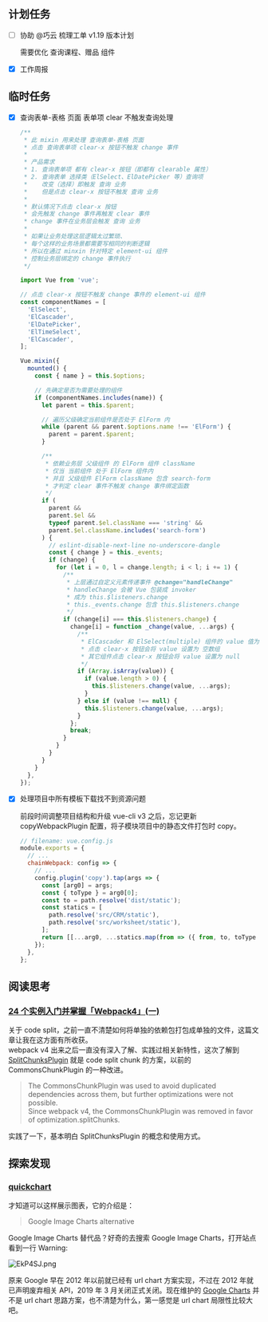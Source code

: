 ## 计划任务

- [ ] 协助 @巧云 梳理工单 v1.19 版本计划

  需要优化 查询课程、赠品 组件

- [x] 工作周报

## 临时任务

- [x] 查询表单-表格 页面 表单项 clear 不触发查询处理

  ```js
  /**
   * 此 mixin 用来处理 查询表单-表格 页面
   * 点击 查询表单项 clear-x 按钮不触发 change 事件
   *
   * 产品需求
   * 1. 查询表单项 都有 clear-x 按钮（即都有 clearable 属性）
   * 2. 查询表单 选择类（ElSelect、ElDatePicker 等）查询项
   *    改变（选择）即触发 查询 业务
   *    但是点击 clear-x 按钮不触发 查询 业务
   *
   * 默认情况下点击 clear-x 按钮
   * 会先触发 change 事件再触发 clear 事件
   * change 事件在业务层会触发 查询 业务
   *
   * 如果让业务处理这层逻辑太过繁琐、
   * 每个这样的业务场景都需要写相同的判断逻辑
   * 所以在通过 minxin 针对特定 element-ui 组件
   * 控制业务层绑定的 change 事件执行
   */

  import Vue from 'vue';

  // 点击 clear-x 按钮不触发 change 事件的 element-ui 组件
  const componentNames = [
    'ElSelect',
    'ElCascader',
    'ElDatePicker',
    'ElTimeSelect',
    'ElCascader',
  ];

  Vue.mixin({
    mounted() {
      const { name } = this.$options;

      // 先确定是否为需要处理的组件
      if (componentNames.includes(name)) {
        let parent = this.$parent;

        // 遍历父级确定当前组件是否处于 ElForm 内
        while (parent && parent.$options.name !== 'ElForm') {
          parent = parent.$parent;
        }

        /**
         * 依赖业务层 父级组件 的 ElForm 组件 className
         * 仅当 当前组件 处于 ElForm 组件内
         * 并且 父级组件 ElForm className 包含 search-form
         * 才判定 clear 事件不触发 change 事件绑定函数
         */
        if (
          parent &&
          parent.$el &&
          typeof parent.$el.className === 'string' &&
          parent.$el.className.includes('search-form')
        ) {
          // eslint-disable-next-line no-underscore-dangle
          const { change } = this._events;
          if (change) {
            for (let i = 0, l = change.length; i < l; i += 1) {
              /**
               * 上层通过自定义元素传递事件 @change="handleChange"
               * handleChange 会被 Vue 包装成 invoker
               * 成为 this.$listeners.change
               * this._events.change 包含 this.$listeners.change
               */
              if (change[i] === this.$listeners.change) {
                change[i] = function _change(value, ...args) {
                  /**
                   * ElCascader 和 ElSelect(multiple) 组件的 value 值为 Array 类型
                   * 点击 clear-x 按钮会将 value 设置为 空数组
                   * 其它组件点击 clear-x 按钮会将 value 设置为 null
                   */
                  if (Array.isArray(value)) {
                    if (value.length > 0) {
                      this.$listeners.change(value, ...args);
                    }
                  } else if (value !== null) {
                    this.$listeners.change(value, ...args);
                  }
                };
                break;
              }
            }
          }
        }
      }
    },
  });
  ```

- [x] 处理项目中所有模板下载找不到资源问题

  前段时间调整项目结构和升级 vue-cli v3 之后，忘记更新 copyWebpackPlugin 配置，将子模块项目中的静态文件打包时 copy。

  ```js
  // filename: vue.config.js
  module.exports = {
    // ...
    chainWebpack: config => {
      // ...
      config.plugin('copy').tap(args => {
        const [arg0] = args;
        const { toType } = arg0[0];
        const to = path.resolve('dist/static');
        const statics = [
          path.resolve('src/CRM/static'),
          path.resolve('src/worksheet/static'),
        ];
        return [[...arg0, ...statics.map(from => ({ from, to, toType }))]];
      });
    },
  };
  ```

## 阅读思考

### [24 个实例入门并掌握「Webpack4」(一)](https://juejin.im/post/5cae0f616fb9a068a93f0613)

关于 code split，之前一直不清楚如何将单独的依赖包打包成单独的文件，这篇文章让我在这方面有所收获。  
webpack v4 出来之后一直没有深入了解、实践过相关新特性，这次了解到 [SplitChunksPlugin](https://webpack.docschina.org/plugins/split-chunks-plugin/) 就是 code split chunk 的方案，以前的 CommonsChunkPlugin 的一种改进。

> The CommonsChunkPlugin was used to avoid duplicated dependencies across them, but further optimizations were not possible.  
> Since webpack v4, the CommonsChunkPlugin was removed in favor of optimization.splitChunks.

实践了一下，基本明白 SplitChunksPlugin 的概念和使用方式。

## 探索发现

### [quickchart](https://github.com/typpo/quickchart)

才知道可以这样展示图表，它的介绍是：

> Google Image Charts alternative

Google Image Charts 替代品？好奇的去搜索 Google Image Charts，打开站点看到一行 Warning:

![EkP4SJ.png](https://s2.ax1x.com/2019/04/22/EkP4SJ.png)

原来 Google 早在 2012 年以前就已经有 url chart 方案实现，不过在 2012 年就已声明废弃相关 API，2019 年 3 月关闭正式关闭。现在维护的 [Google Charts](https://developers.google.com/chart/) 并不是 url chart 思路方案，也不清楚为什么，第一感觉是 url chart 局限性比较大吧。
